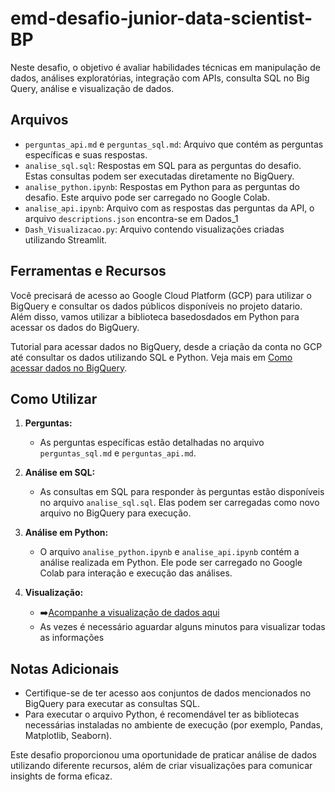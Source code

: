 # emd-desafio-junior-data-scientist-BP

Neste desafio, o objetivo é avaliar habilidades técnicas em manipulação de dados, análises exploratórias, integração com APIs, consulta SQL no Big Query, análise e visualização de dados.

## Arquivos

- `perguntas_api.md` e `perguntas_sql.md`: Arquivo que contém as perguntas específicas e suas respostas.
- `analise_sql.sql`: Respostas em SQL para as perguntas do desafio. Estas consultas podem ser executadas diretamente no BigQuery.
- `analise_python.ipynb`: Respostas em Python para as perguntas do desafio. Este arquivo pode ser carregado no Google Colab.
-  `analise_api.ipynb`: Arquivo com as respostas das perguntas da API, o arquivo `descriptions.json` encontra-se em Dados_1 
- `Dash_Visualizacao.py`: Arquivo contendo visualizações criadas utilizando Streamlit.

## Ferramentas e Recursos
Você precisará de acesso ao Google Cloud Platform (GCP) para utilizar o BigQuery e consultar os dados públicos disponíveis no projeto datario. Além disso, vamos utilizar a biblioteca basedosdados em Python para acessar os dados do BigQuery.

Tutorial para acessar dados no BigQuery, desde a criação da conta no GCP até consultar os dados utilizando SQL e Python. Veja mais em [Como acessar dados no BigQuery](https://docs.dados.rio/tutoriais/como-acessar-dados/#acessando-dados-via-bigquery).


## Como Utilizar

1. **Perguntas:**
   - As perguntas específicas estão detalhadas no arquivo `perguntas_sql.md` e `perguntas_api.md`.

2. **Análise em SQL:**
   - As consultas em SQL para responder às perguntas estão disponíveis no arquivo `analise_sql.sql`. Elas podem ser carregadas como novo arquivo no BigQuery para execução.

3. **Análise em Python:**
   - O arquivo `analise_python.ipynb` e `analise_api.ipynb` contém a análise realizada em Python. Ele pode ser carregado no Google Colab para interação e execução das análises.

4. **Visualização:**
   - ➡️[Acompanhe a visualização de dados aqui](https://visualiza-rio-emd-desafio-junior-data-scientist-bp.streamlit.app/)
   - As vezes é necessário aguardar alguns minutos para visualizar todas as informações


## Notas Adicionais

- Certifique-se de ter acesso aos conjuntos de dados mencionados no BigQuery para executar as consultas SQL.
- Para executar o arquivo Python, é recomendável ter as bibliotecas necessárias instaladas no ambiente de execução (por exemplo, Pandas, Matplotlib, Seaborn).

Este desafio proporcionou uma oportunidade de praticar análise de dados utilizando diferente recursos, além de criar visualizações para comunicar insights de forma eficaz.

 
